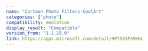 ```yaml
---
name: "Cartoon Photo Filters-CoolArt"
categories: ['photo']
compatibility: emulation
display_result: "Compatible"
version_from: "1.1.29.0"
link: https://apps.microsoft.com/detail/9P7565P39KNL
---
```

